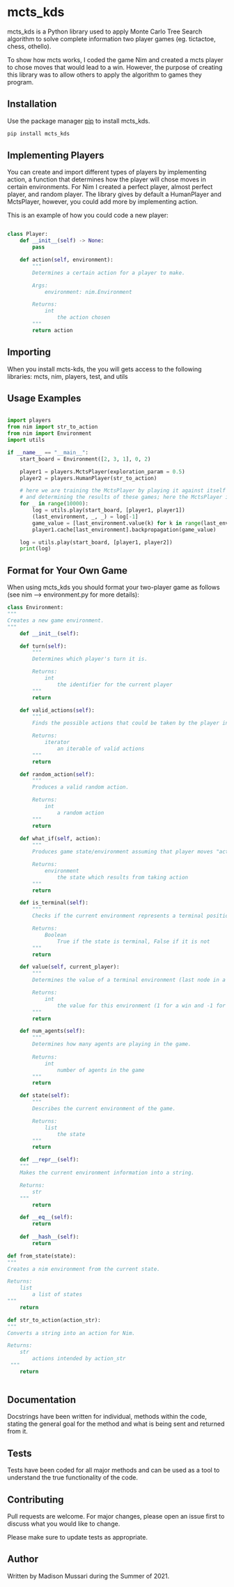 # mcts_kds

mcts_kds is a Python library used to apply Monte Carlo Tree Search algorithm to solve complete information two player games (eg. tictactoe, chess, othello).

To show how mcts works, I coded the game Nim and created a mcts player to chose moves that would lead to a win. However, the purpose of creating this library was to allow others to apply the algorithm to games they program.

## Installation

Use the package manager [pip](https://pip.pypa.io/en/stable/) to install mcts_kds.

```bash
pip install mcts_kds
```

## Implementing Players

You can create and import different types of players by implementing action, a function that determines how the player will chose moves in certain environments. For Nim I created a perfect player, almost perfect player, and random player.
The library gives by default a HumanPlayer and MctsPlayer, however, you could add more by implementing action.

This is an example of how you could code a new player:

```python

class Player:
    def __init__(self) -> None:
        pass

    def action(self, environment):
        """
        Determines a certain action for a player to make.

        Args:
            environment: nim.Environment

        Returns:
            int
                the action chosen
        """
        return action

```

## Importing

When you install mcts-kds, the you will gets access to the following libraries:
mcts, nim, players, test, and utils

## Usage Examples

```python

import players
from nim import str_to_action
from nim import Environment
import utils

if __name__ == "__main__":
    start_board = Environment([2, 3, 1], 0, 2)

    player1 = players.MctsPlayer(exploration_param = 0.5)
    player2 = players.HumanPlayer(str_to_action)

    # here we are training the MctsPlayer by playing it against itself for multiple rounds 
    # and determining the results of these games; here the MctsPlayer is self-playing for 10000 rounds
    for _ in range(10000):
        log = utils.play(start_board, [player1, player1])
        (last_environment, _, _) = log[-1]
        game_value = [last_environment.value(k) for k in range(last_environment.num_agents())]
        player1.cache[last_environment].backpropagation(game_value)

    log = utils.play(start_board, [player1, player2])
    print(log)

```

## Format for Your Own Game

When using mcts_kds you should format your two-player game as follows (see nim --> environment.py for more details):

```python
class Environment:
"""
Creates a new game environment.
"""
    def __init__(self):

    def turn(self):
        """
        Determines which player's turn it is. 

        Returns:
            int
                the identifier for the current player
        """
        return

    def valid_actions(self):
        """
        Finds the possible actions that could be taken by the player in the current environment. 

        Returns:
            iterator
                an iterable of valid actions
        """
        return

    def random_action(self):
        """
        Produces a valid random action.

        Returns:
            int
                a random action
        """
        return
    
    def what_if(self, action):
        """
        Produces game state/environment assuming that player moves "action". 

        Returns:
            environment
                the state which results from taking action
        """
        return

    def is_terminal(self):
        """
        Checks if the current environment represents a terminal position. 

        Returns:
            Boolean
                True if the state is terminal, False if it is not
        """
        return

    def value(self, current_player):
        """
        Determines the value of a terminal environment (last node in a branch). If the environment is not terminal, it returns None.

        Returns:
            int
                the value for this environment (1 for a win and -1 for a loss) when the environment is not terminal, it returns None.
        """
        return

    def num_agents(self):
        """
        Determines how many agents are playing in the game.
        
        Returns:
            int
                number of agents in the game
        """
        return

    def state(self):
        """
        Describes the current environment of the game.

        Returns:
            list
                the state 
        """
        return

    def __repr__(self):
    """
    Makes the current environment information into a string.

    Returns:
        str
    """
        return

    def __eq__(self):
        return
    
    def __hash__(self):
        return

def from_state(state):
"""
Creates a nim environment from the current state.

Returns:
    list
        a list of states
"""
    return

def str_to_action(action_str):
"""
Converts a string into an action for Nim.

Returns:
    str
        actions intended by action_str
 """
    return
 
```

## Documentation

Docstrings have been written for individual, methods within the code, stating the general goal for the method and what is being sent and returned from it.

## Tests

Tests have been coded for all major methods and can be used as a tool to understand the true functionality of the code.

## Contributing

Pull requests are welcome. For major changes, please open an issue first to discuss what you would like to change.

Please make sure to update tests as appropriate.

## Author

Written by Madison Mussari during the Summer of 2021.
